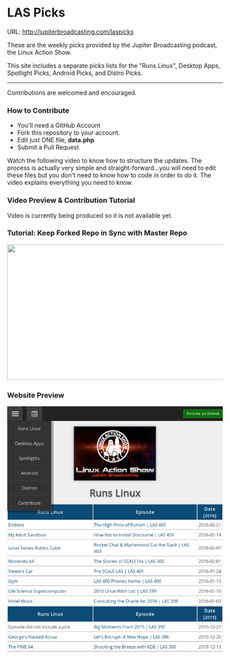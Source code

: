 LAS Picks
=========

URL: http://jupiterbroadcasting.com/laspicks

These are the weekly picks provided by the Jupiter Broadcasting podcast, the Linux Action Show.

This site includes a separate picks lists for the "Runs Linux", Desktop Apps, Spotlight Picks, Android Picks, and Distro Picks.

---------------

Contributions are welcomed and encouraged.

### How to Contribute
<ul>
<li>You'll need a GitHub Account</li>
<li>Fork this repository to your account.</li>
<li>Edit just ONE file, <strong>data.php</strong></li>
<li>Submit a Pull Request</li>
</ul>

Watch the following video to know how to structure the updates. The process is actually very simple and straight-forward...you will need to edit these files but you don't need to know how to code in order to do it. The video explains everything you need to know.

### Video Preview & Contribution Tutorial
Video is currently being produced so it is not available yet.

### Tutorial: Keep Forked Repo in Sync with Master Repo
<a href="http://www.youtube.com/watch?v=C5WxrnRVmuY"><img src="http://i.ytimg.com/vi/C5WxrnRVmuY/maxresdefault.jpg" width="560" height="315" /></a>

### Website Preview

![LAS Picks Preview](https://raw.githubusercontent.com/MichaelTunnell/las-picks/master/site/las-picks-preview.png)
